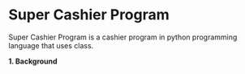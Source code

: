 # Super Cashier Program
Super Cashier Program is a cashier program in python programming language that uses class.

**1. Background**
